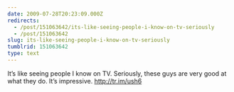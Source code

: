 ```yaml
---
date: 2009-07-28T20:23:09.000Z
redirects:
  - /post/151063642/its-like-seeing-people-i-know-on-tv-seriously
  - /post/151063642
slug: its-like-seeing-people-i-know-on-tv-seriously
tumblrid: 151063642
type: text
---
```

<p>It&rsquo;s like seeing people I know on TV. Seriously, these guys are very good at what they do. It&rsquo;s impressive. <a href="http://tr.im/ush6">http://tr.im/ush6</a></p>
